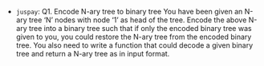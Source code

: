 - `juspay`: Q1. Encode N-ary tree to binary tree
  You have been given an N-ary tree ‘N’ nodes with node ‘1’ as head of the tree. Encode the above N-ary tree into a binary tree such that if only the encoded binary tree was given to you, you could restore the N-ary tree from the encoded binary tree. You also need to write a function that could decode a given binary tree and return a N-ary tree as in input format.
